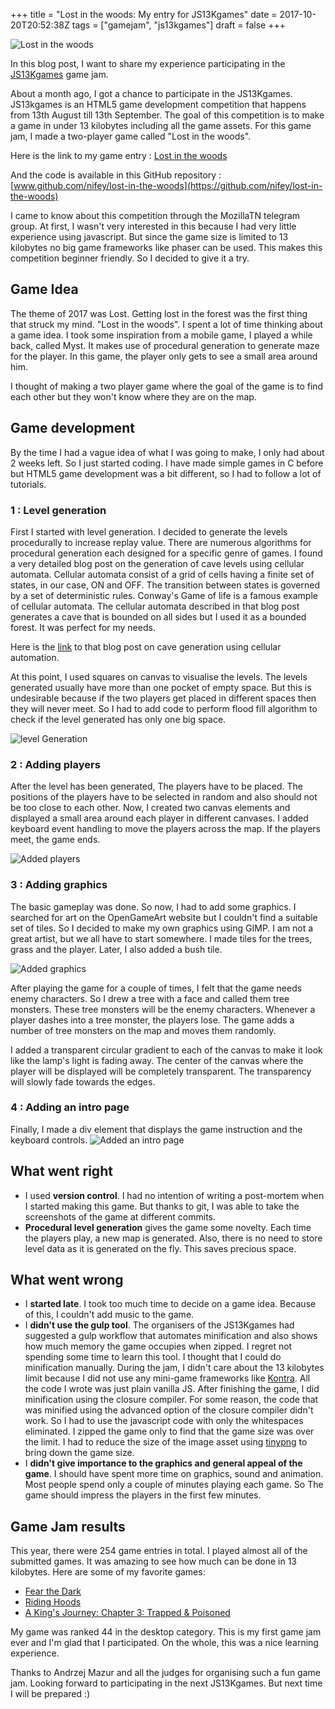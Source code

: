 +++
title = "Lost in the woods: My entry for JS13Kgames"
date = 2017-10-20T20:52:38Z
tags = ["gamejam", "js13kgames"]
draft = false
+++

![Lost in the woods](../../../assets/js13k/js13kfinal.png "Lost in the woods")

In this blog post, I want to share my experience participating in the [JS13Kgames](http://js13kgames.com) game jam. 

About a month ago, I got a chance to participate in the JS13Kgames. JS13kgames is an HTML5 game development competition that happens from 13th August till 13th September. The goal of this competition is to make a game in under 13 kilobytes including all the game assets. For this game jam, I made a two-player game called "Lost in the woods". 

Here is the link to my game entry : [Lost in the woods](http://js13kgames.com/entries/lost-in-the-woods)

And the code is available in this GitHub repository : [www.github.com/nifey/lost-in-the-woods](https://github.com/nifey/lost-in-the-woods)

I came to know about this competition through the MozillaTN telegram group. At first, I wasn't very interested in this because I had very little experience using javascript. But since the game size is limited to 13 kilobytes no big game frameworks like phaser can be used. This makes this competition beginner friendly. So I decided to give it a try.

## Game Idea
The theme of 2017 was Lost. Getting lost in the forest was the first thing that struck my mind. "Lost in the woods". I spent a lot of time thinking about a game idea.
I took some inspiration from a mobile game, I played a while back, called Myst. It makes use of procedural generation to generate maze for the player. In this game, the player only gets to see a small area around him.

I thought of making a two player game where the goal of the game is to find each other but they won't know where they are on the map.

## Game development
By the time I had a vague idea of what I was going to make, I only had about 2 weeks left. So I just started coding. I have made simple games in C before but HTML5 game development was a bit different, so I had to follow a lot of tutorials.

### 1 : Level generation
First I started with level generation. I decided to generate the levels procedurally to increase replay value. There are numerous algorithms for procedural generation each designed for a specific genre of games. I found a very detailed blog post on the generation of cave levels using cellular automata. Cellular automata consist of a grid of cells having a finite set of states, in our case, ON and OFF. The transition between states is governed by a set of deterministic rules. Conway's Game of life is a famous example of cellular automata. The cellular automata described in that blog post generates a cave that is bounded on all sides but I used it as a bounded forest. It was perfect for my needs.

Here is the [link](https://gamedevelopment.tutsplus.com/tutorials/generate-random-cave-levels-using-cellular-automata--gamedev-9664) to that blog post on cave generation using cellular automation.

At this point, I used squares on canvas to visualise the levels. The levels generated usually have more than one pocket of empty space. But this is undesirable because if the two players get placed in different spaces then they will never meet. So I had to add code to perform flood fill algorithm to check if the level generated has only one big space.

![level Generation](../../../assets/js13k/js13kproclevelgen.png "A procedurally generated level")

### 2 : Adding players 
After the level has been generated, The players have to be placed. The positions of the players have to be selected in random and also should not be too close to each other. Now, I created two canvas elements and displayed a small area around each player in different canvases. I added keyboard event handling to move the players across the map. If the players meet, the game ends.

![Added players](../../../assets/js13k/js13kplayers.png "Adding players")

### 3 : Adding graphics
The basic gameplay was done. So now, I had to add some graphics. I searched for art on the OpenGameArt website but I couldn't find a suitable set of tiles. So I decided to make my own graphics using GIMP. I am not a great artist, but we all have to start somewhere. I made tiles for the trees, grass and the player. Later, I also added a bush tile.

![Added graphics](../../../assets/js13k/js13kgraphics.png "Finally some graphics")

After playing the game for a couple of times, I felt that the game needs enemy characters. So I drew a tree with a face and called them tree monsters. These tree monsters will be the enemy characters. Whenever a player dashes into a tree monster, the players lose. The game adds a number of tree monsters on the map and moves them randomly. 

I added a transparent circular gradient to each of the canvas to make it look like the lamp's light is fading away. The center of the canvas where the player will be displayed will be completely transparent. The transparency will slowly fade towards the edges.
### 4 : Adding an intro page

Finally, I made a div element that displays the game instruction and the keyboard controls.
![Added an intro page](../../../assets/js13k/js13kstartpage.png "Game instructions")

## What went right
* I used **version control**. I had no intention of writing a post-mortem when I started making this game. But thanks to git, I was able to take the screenshots of the game at different commits.
* **Procedural level generation** gives the game some novelty. Each time the players play, a new map is generated. Also, there is no need to store level data as it is generated on the fly. This saves precious space.

## What went wrong 
* I **started late**. I took too much time to decide on a game idea. Because of this, I couldn't add music to the game.
* I **didn't use the gulp tool**. The organisers of the JS13Kgames had suggested a gulp workflow that automates minification and also shows how much memory the game occupies when zipped. I regret not spending some time to learn this tool. I thought that I could do minification manually. During the jam, I didn't care about the 13 kilobytes limit because I did not use any mini-game frameworks like [Kontra](https://github.com/straker/kontra). All the code I wrote was just plain vanilla JS. After finishing the game, I did minification using the closure compiler. For some reason, the code that was minified using the advanced option of the closure compiler didn't work. So I had to use the javascript code with only the whitespaces eliminated. I zipped the game only to find that the game size was over the limit. I had to reduce the size of the image asset using [tinypng](https://tinypng.com) to bring down the game size. 
* I **didn't give importance to the graphics and general appeal of the game**. I should have spent more time on graphics, sound and animation. Most people spend only a couple of minutes playing each game. So The game should impress the players in the first few minutes.

## Game Jam results
This year, there were 254 game entries in total. I played almost all of the submitted games. It was amazing to see how much can be done in 13 kilobytes. Here are some of my favorite games:

* [Fear the Dark](http://js13kgames.com/entries/fear-the-dark)
* [Riding Hoods](http://js13kgames.com/entries/riding-hoods)
* [A King's Journey: Chapter 3: Trapped & Poisoned](http://js13kgames.com/entries/a-kings-journey-chapter-3-trapped-poisoned)

My game was ranked 44 in the desktop category. This is my first game jam ever and I'm glad that I participated. On the whole, this was a nice learning experience.

Thanks to Andrzej Mazur and all the judges for organising such a fun game jam. Looking forward to participating in the next JS13Kgames. But next time I will be prepared :) 
